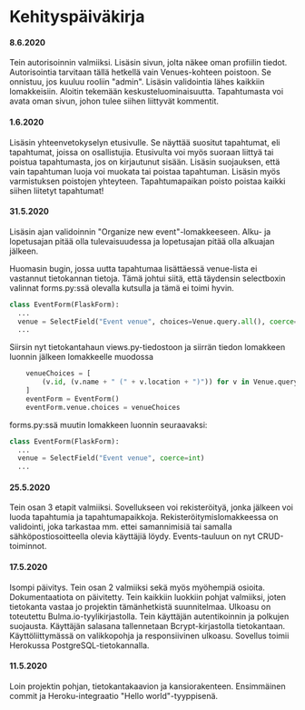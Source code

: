 # Kehityspäiväkirja

#### 8.6.2020

Tein autorisoinnin valmiiksi. Lisäsin sivun, jolta näkee oman profiilin tiedot. Autorisointia tarvitaan tällä hetkellä vain Venues-kohteen poistoon. Se onnistuu, jos kuuluu rooliin "admin".
Lisäsin validointia lähes kaikkiin lomakkeisiin. Aloitin tekemään keskusteluominaisuutta. Tapahtumasta voi avata oman sivun, johon tulee siihen liittyvät kommentit.

#### 1.6.2020

Lisäsin yhteenvetokyselyn etusivulle. Se näyttää suositut tapahtumat, eli tapahtumat, joissa on osallistujia.
Etusivulta voi myös suoraan liittyä tai poistua tapahtumasta, jos on kirjautunut sisään.
Lisäsin suojauksen, että vain tapahtuman luoja voi muokata tai poistaa tapahtuman.
Lisäsin myös varmistuksen poistojen yhteyteen. Tapahtumapaikan poisto poistaa kaikki siihen liitetyt tapahtumat!



#### 31.5.2020

Lisäsin ajan validoinnin "Organize new event"-lomakkeeseen. Alku- ja lopetusajan pitää olla tulevaisuudessa ja lopetusajan pitää olla alkuajan jälkeen.

Huomasin bugin, jossa uutta tapahtumaa lisättäessä venue-lista ei vastannut tietokannan tietoja. Tämä johtui siitä, että täydensin selectboxin valinnat forms.py:ssä olevalla kutsulla ja tämä ei toimi hyvin.
```python
class EventForm(FlaskForm):
  ...
  venue = SelectField("Event venue", choices=Venue.query.all(), coerce=int)
  ...
```
Siirsin nyt tietokantahaun views.py-tiedostoon ja siirrän tiedon lomakkeen luonnin jälkeen lomakkeelle muodossa
```python
    venueChoices = [
        (v.id, (v.name + " (" + v.location + ")")) for v in Venue.query.all()
    ]
    eventForm = EventForm()
    eventForm.venue.choices = venueChoices
```

forms.py:ssä muutin lomakkeen luonnin seuraavaksi:
```python
class EventForm(FlaskForm):
  ...
  venue = SelectField("Event venue", coerce=int)
  ...
```

#### 25.5.2020

Tein osan 3 etapit valmiiksi. Sovellukseen voi rekisteröityä, jonka jälkeen voi luoda tapahtumia ja tapahtumapaikkoja. Rekisteröitymislomakkeessa on validointi, joka tarkastaa mm. ettei samannimisiä tai samalla sähköpostiosoitteella olevia käyttäjiä löydy. Events-tauluun on nyt CRUD-toiminnot.


#### 17.5.2020

Isompi päivitys. Tein osan 2 valmiiksi sekä myös myöhempiä osioita. Dokumentaatiota on päivitetty. Tein kaikkiin luokkiin pohjat valmiiksi, joten tietokanta vastaa jo projektin tämänhetkistä suunnitelmaa. Ulkoasu on toteutettu Bulma.io-tyylikirjastolla. Tein käyttäjän autentikoinnin ja polkujen suojausta. Käyttäjän salasana tallennetaan Bcrypt-kirjastolla tietokantaan. Käyttöliittymässä on valikkopohja ja responsiivinen ulkoasu. Sovellus toimii Herokussa PostgreSQL-tietokannalla.

#### 11.5.2020

Loin projektin pohjan, tietokantakaavion ja kansiorakenteen. Ensimmäinen commit ja Heroku-integraatio "Hello world"-tyyppisenä.
